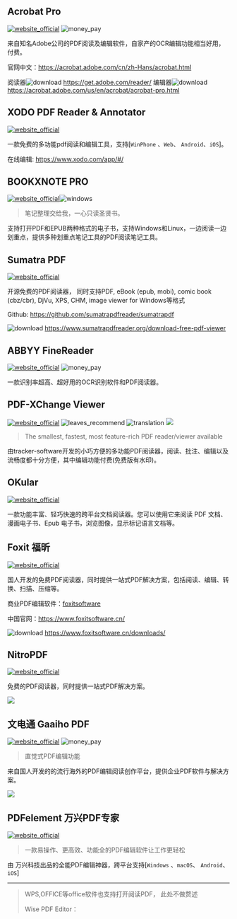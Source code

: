 ## Acrobat Pro
[![website_official](https://gitbook07.oss-cn-hangzhou.aliyuncs.com/website_official.svg)](https://get.adobe.com/reader/) ![money_pay](https://gitbook07.oss-cn-hangzhou.aliyuncs.com/money_pay.svg)

来自知名Adobe公司的PDF阅读及编辑软件，自家产的OCR编辑功能相当好用，付费。

官网中文：https://acrobat.adobe.com/cn/zh-Hans/acrobat.html

阅读器![download](https://gitbook07.oss-cn-hangzhou.aliyuncs.com/download.svg) https://get.adobe.com/reader/
编辑器![download](https://gitbook07.oss-cn-hangzhou.aliyuncs.com/download.svg)  https://acrobat.adobe.com/us/en/acrobat/acrobat-pro.html


## XODO PDF Reader & Annotator
[![website_official](https://gitbook07.oss-cn-hangzhou.aliyuncs.com/website_official.svg)](https://www.xodo.com/)

一款免费的多功能pdf阅读和编辑工具，支持[`WinPhone` 、`Web`、 `Android`、`iOS`]。

在线编辑: https://www.xodo.com/app/#/

## BOOKXNOTE PRO
[![website_official](https://gitbook07.oss-cn-hangzhou.aliyuncs.com/website_official.svg)](http://www.bookxnote.com/)![windows](https://gitbook07.oss-cn-hangzhou.aliyuncs.com/windows.svg)

> 笔记整理交给我，一心只读圣贤书。

支持打开PDF和EPUB两种格式的电子书，支持Windows和Linux，一边阅读一边划重点，提供多种划重点笔记工具的PDF阅读笔记工具。

## Sumatra PDF

[![website_official](https://gitbook07.oss-cn-hangzhou.aliyuncs.com/website_official.svg)](https://www.sumatrapdfreader.org/)

开源免费的PDF阅读器， 同时支持PDF, eBook (epub, mobi), comic book (cbz/cbr), DjVu, XPS, CHM, image viewer for Windows等格式

Github: https://github.com/sumatrapdfreader/sumatrapdf

![download](https://gitbook07.oss-cn-hangzhou.aliyuncs.com/download.svg) https://www.sumatrapdfreader.org/download-free-pdf-viewer

## ABBYY FineReader

[![website_official](https://gitbook07.oss-cn-hangzhou.aliyuncs.com/website_official.svg)](https://pdf.abbyy.com/) ![money_pay](https://gitbook07.oss-cn-hangzhou.aliyuncs.com/money_pay.svg)

一款识别率超高、超好用的OCR识别软件和PDF阅读器。

## PDF-XChange Viewer

[![website_official](https://gitbook07.oss-cn-hangzhou.aliyuncs.com/website_official.svg)](https://www.tracker-software.com/product/pdf-xchange-viewer) ![leaves_recommend](https://gitbook07.oss-cn-hangzhou.aliyuncs.com/leaves_rec.svg) ![translation](https://gitbook07.oss-cn-hangzhou.aliyuncs.com/translation.svg) ![](https://img.shields.io/badge/Version-2.5.322-ff55bb.svg) 

> The smallest, fastest, most feature-rich PDF reader/viewer available

由tracker-software开发的小巧方便的多功能PDF阅读器，阅读、批注、编辑以及流畅度都十分方便，其中编辑功能付费(免费版有水印)。

## OKular
[![website_official](https://gitbook07.oss-cn-hangzhou.aliyuncs.com/website_official.svg)](https://okular.kde.org/)

一款功能丰富、轻巧快速的跨平台文档阅读器。您可以使用它来阅读 PDF 文档、漫画电子书、Epub 电子书，浏览图像，显示标记语言文档等。


## Foxit 福昕

[![website_official](https://gitbook07.oss-cn-hangzhou.aliyuncs.com/website_official.svg)](https://www.foxitsoftware.com/pdf-reader/)

国人开发的免费PDF阅读器，同时提供一站式PDF解决方案，包括阅读、编辑、转换、扫描、压缩等。

商业PDF编辑软件：[foxitsoftware](https://www.foxitsoftware.com/pdf-editor/)

中国官网：https://www.foxitsoftware.cn/

![download](https://gitbook07.oss-cn-hangzhou.aliyuncs.com/download.svg) https://www.foxitsoftware.cn/downloads/


## NitroPDF
[![website_official](https://gitbook07.oss-cn-hangzhou.aliyuncs.com/website_official.svg)](https://www.gonitro.com/pdf-reader)

免费的PDF阅读器，同时提供一站式PDF解决方案。

![](../../.gitbook/assets/z-study-office-pdf-nitro.JPG)

## 文电通 Gaaiho PDF
[![website_official](https://gitbook07.oss-cn-hangzhou.aliyuncs.com/website_official.svg)](https://www.gaaiho.com/index.php/en/) ![money_pay](https://gitbook07.oss-cn-hangzhou.aliyuncs.com/money_pay.svg)

> 直觉式PDF编辑功能

来自国人开发的的流行海外的PDF编辑阅读创作平台，提供企业PDF软件与解决方案。

![](../../.gitbook/assets/z-study-office-pdf-gaaiho.JPG)

## PDFelement 万兴PDF专家
[![website_official](https://gitbook07.oss-cn-hangzhou.aliyuncs.com/website_official.svg)](https://pdf.wondershare.cn/)

> 一款易操作、更高效、功能全的PDF编辑软件让工作更轻松

由 万兴科技出品的全能PDF编辑神器，跨平台支持[`Windows` 、`macOS`、 `Android`、`iOS`]

----

> WPS,OFFICE等office软件也支持打开阅读PDF， 此处不做赘述
>
> Wise PDF Editor：





